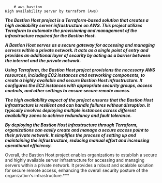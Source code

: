         # aws_bastion
    High availability server by terraform (Aws)
    
   

   ***The Bastion Host project is a Terraform-based solution that creates a high availability server infrastructure on AWS. This project utilizes Terraform to automate the provisioning and management of the infrastructure required for the Bastion Host.***
    
***A Bastion Host serves as a secure gateway for accessing and managing servers within a private network. It acts as a single point of entry and provides an additional layer of security by acting as a barrier between the internet and the private network.***

***Using Terraform, the Bastion Host project provisions the necessary AWS resources, including EC2 instances and networking components, to create a highly available and secure Bastion Host infrastructure. It configures the EC2 instances with appropriate security groups, access controls, and other settings to ensure secure remote access.***

***The high availability aspect of the project ensures that the Bastion Host infrastructure is resilient and can handle failures without disruption. It typically involves deploying multiple instances across different availability zones to achieve redundancy and fault tolerance.***

***By deploying the Bastion Host infrastructure through Terraform, organizations can easily create and manage a secure access point to their private network. It simplifies the process of setting up and maintaining the infrastructure, reducing manual effort and increasing operational efficiency.***

Overall, the Bastion Host project enables organizations to establish a secure and highly available server infrastructure for accessing and managing servers within a private network. It provides a robust and scalable solution for secure remote access, enhancing the overall security posture of the organization's infrastructure.***
